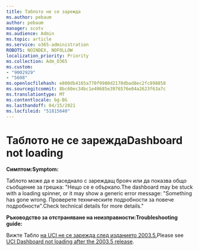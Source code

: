 ```yaml
---
title: Таблото не се зарежда
ms.author: pebaum
author: pebaum
manager: scotv
ms.audience: Admin
ms.topic: article
ms.service: o365-administration
ROBOTS: NOINDEX, NOFOLLOW
localization_priority: Priority
ms.collection: Adm_O365
ms.custom:
- "9002929"
- "5608"
ms.openlocfilehash: e800db4165a770f9980d2178dbad8ec2fc898858
ms.sourcegitcommit: 8bc60ec34bc1e40685e3976576e04a2623f63a7c
ms.translationtype: MT
ms.contentlocale: bg-BG
ms.lasthandoff: 04/15/2021
ms.locfileid: "51815640"
---
```

# <a name="dashboard-not-loading"></a><span data-ttu-id="0df43-102">Таблото не се зарежда</span><span class="sxs-lookup"><span data-stu-id="0df43-102">Dashboard not loading</span></span>

<span data-ttu-id="0df43-103">**Симптом:**</span><span class="sxs-lookup"><span data-stu-id="0df43-103">**Symptom:**</span></span>

<span data-ttu-id="0df43-104">Таблото може да е заседнало с зареждащ брояч или да показва общо съобщение за грешка: "Нещо се е объркало.</span><span class="sxs-lookup"><span data-stu-id="0df43-104">The dashboard may be stuck with a loading spinner, or it may show a generic error message: "Something has gone wrong.</span></span> <span data-ttu-id="0df43-105">Проверете техническите подробности за повече подробности".</span><span class="sxs-lookup"><span data-stu-id="0df43-105">Check technical details for more details."</span></span>

<span data-ttu-id="0df43-106">**Ръководство за отстраняване на неизправности:**</span><span class="sxs-lookup"><span data-stu-id="0df43-106">**Troubleshooting guide:**</span></span>

<span data-ttu-id="0df43-107">Вижте Табло [на UCI не се зарежда след изданието 2003.5.](https://support.microsoft.com/help/4558635/uci-dashboard-not-loading-after-the-2003-5-release)</span><span class="sxs-lookup"><span data-stu-id="0df43-107">Please see [UCI Dashboard not loading after the 2003.5 release](https://support.microsoft.com/help/4558635/uci-dashboard-not-loading-after-the-2003-5-release).</span></span>
